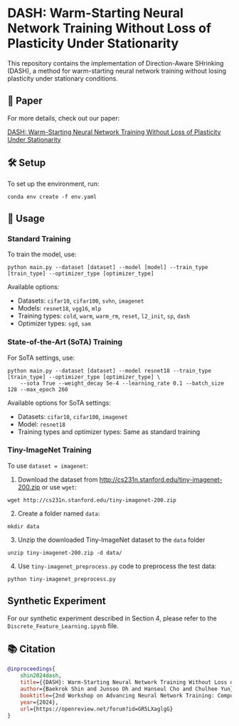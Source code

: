 # DASH: Warm-Starting Neural Network Training Without Loss of Plasticity Under Stationarity

This repository contains the implementation of Direction-Aware SHrinking (DASH), a method for warm-starting neural network training without losing plasticity under stationary conditions.

## 📄 Paper

For more details, check out our paper: 

[DASH: Warm-Starting Neural Network Training Without Loss of Plasticity Under Stationarity](https://openreview.net/pdf?id=GR5LXaglgG)

## 🛠️ Setup

To set up the environment, run:

```
conda env create -f env.yaml
```

## 🚀 Usage

### Standard Training

To train the model, use:

```
python main.py --dataset [dataset] --model [model] --train_type [train_type] --optimizer_type [optimizer_type]
```

Available options:
- Datasets: `cifar10`, `cifar100`, `svhn`, `imagenet`
- Models: `resnet18`, `vgg16`, `mlp`
- Training types: `cold`, `warm`, `warm_rm`, `reset`, `l2_init`, `sp`, `dash`
- Optimizer types: `sgd`, `sam`
  
### State-of-the-Art (SoTA) Training

For SoTA settings, use:

```
python main.py --dataset [dataset] --model resnet18 --train_type [train_type] --optimizer_type [optimizer_type] \
    --sota True --weight_decay 5e-4 --learning_rate 0.1 --batch_size 128 --max_epoch 260
```

Available options for SoTA settings:
- Datasets: `cifar10`, `cifar100`, `imagenet`
- Model: `resnet18`
- Training types and optimizer types: Same as standard training


### Tiny-ImageNet Training
To use `dataset = imagenet`:

1. Download the dataset from http://cs231n.stanford.edu/tiny-imagenet-200.zip
or use `wget`:
~~~
wget http://cs231n.stanford.edu/tiny-imagenet-200.zip
~~~
2. Create a folder named `data`:
~~~
mkdir data
~~~
3. Unzip the downloaded Tiny-ImageNet dataset to the `data` folder 
~~~
unzip tiny-imagenet-200.zip -d data/
~~~
4. Use `tiny-imagenet_preprocess.py` code to preprocess the test data:
~~~
python tiny-imagenet_preprocess.py
~~~


## Synthetic Experiment

For our synthetic experiment described in Section 4, please refer to the `Discrete_Feature_Learning.ipynb` file.

## 📚 Citation
```bibtex
@inproceedings{
    shin2024dash,
    title={{DASH}: Warm-Starting Neural Network Training Without Loss of Plasticity Under Stationarity},
    author={Baekrok Shin and Junsoo Oh and Hanseul Cho and Chulhee Yun},
    booktitle={2nd Workshop on Advancing Neural Network Training: Computational Efficiency, Scalability, and Resource Optimization (WANT@ICML 2024)},
    year={2024},
    url={https://openreview.net/forum?id=GR5LXaglgG}
}
```
